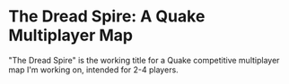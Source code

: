 # The Dread Spire: A Quake Multiplayer Map
 "The Dread Spire" is the working title for a Quake competitive multiplayer map I'm working on, intended for 2-4 players.
